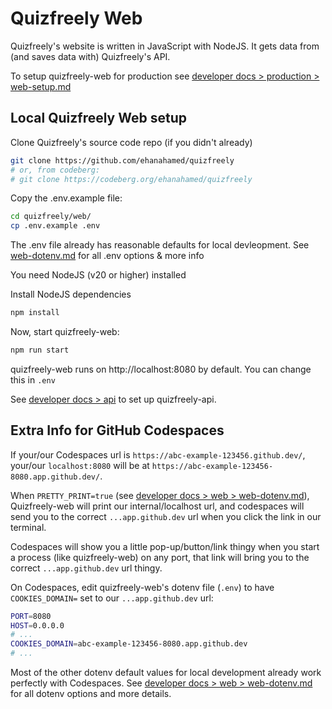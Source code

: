 # Quizfreely Web

Quizfreely's website is written in JavaScript with NodeJS. It gets data from (and saves data with) Quizfreely's API.

To setup quizfreely-web for production see [developer docs > production > web-setup.md](../production/web-setup.md)

## Local Quizfreely Web setup

Clone Quizfreely's source code repo (if you didn't already)
```sh
git clone https://github.com/ehanahamed/quizfreely
# or, from codeberg:
# git clone https://codeberg.org/ehanahamed/quizfreely
```

Copy the .env.example file:
```sh
cd quizfreely/web/
cp .env.example .env
```

The .env file already has reasonable defaults for local devleopment. See [web-dotenv.md](./web-dotenv.md) for all .env options & more info

You need NodeJS (v20 or higher) installed

Install NodeJS dependencies
```sh
npm install
```

Now, start quizfreely-web:
```sh
npm run start
```

quizfreely-web runs on http://localhost:8080 by default. You can change this in `.env`

See [developer docs > api](../api/README.md) to set up quizfreely-api.

## Extra Info for GitHub Codespaces

If your/our Codespaces url is `https://abc-example-123456.github.dev/`, your/our `localhost:8080` will be at `https://abc-example-123456-8080.app.github.dev/`.

When `PRETTY_PRINT=true` (see [developer docs > web > web-dotenv.md](./web-dotenv.md)), Quizfreely-web will print our internal/localhost url, and codespaces will send you to the correct `...app.github.dev` url when you click the link in our terminal.

Codespaces will show you a little pop-up/button/link thingy when you start a process (like quizfreely-web) on any port, that link will bring you to the correct `...app.github.dev` url thingy.

On Codespaces, edit quizfreely-web's dotenv file (`.env`) to have `COOKIES_DOMAIN=` set to our `...app.github.dev` url:
```sh
PORT=8080
HOST=0.0.0.0
# ...
COOKIES_DOMAIN=abc-example-123456-8080.app.github.dev
# ...
```

Most of the other dotenv default values for local development already work perfectly with Codespaces. See [developer docs > web > web-dotenv.md](./web-dotenv.md) for all dotenv options and more details.
